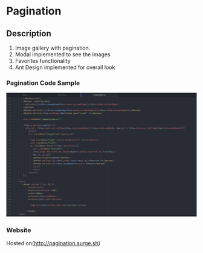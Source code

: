 # Pagination

## Description

1. Image gallery with pagination.
2. Modal implemented to see the images
3. Favorites functionality
4. Ant Design implemented for overall look

### Pagination Code Sample
![Pagination code sample](Pagination.png)

### Website
Hosted on(http://pagination.surge.sh)
